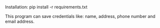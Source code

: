 Installation:
  pip install -r requirements.txt
  
  
This program can save credentials like: name, address, phone number and email address.
